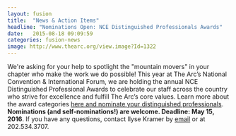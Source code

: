 ```yaml
---
layout: fusion
title:  "News & Action Items"
headline: "Nominations Open: NCE Distinguished Professionals Awards"
date:   2015-08-18 09:09:59
categories: fusion-news
image: http://www.thearc.org/view.image?Id=1322
---
```

We're asking for your help to spotlight the "mountain movers" in your chapter who make the work we do possible! This year at The Arc’s National Convention & International Forum, we are holding the annual NCE Distinguished Professional Awards to celebrate our staff across the country who strive for excellence and fulfill The Arc’s core values. Learn more about the award categories <a href="http://thearcus.wufoo.com/forms/nce-distinguished-professional-awards/">here and nominate your distinguished professionals</a>. <b>Nominations (and self-nominations!) are welcome. Deadline: May 15, 2016</b>. If you have any questions, contact Ilyse Kramer by <a href="mailto:mailto:kramer@thearc.org">email</a> or at 202.534.3707.

